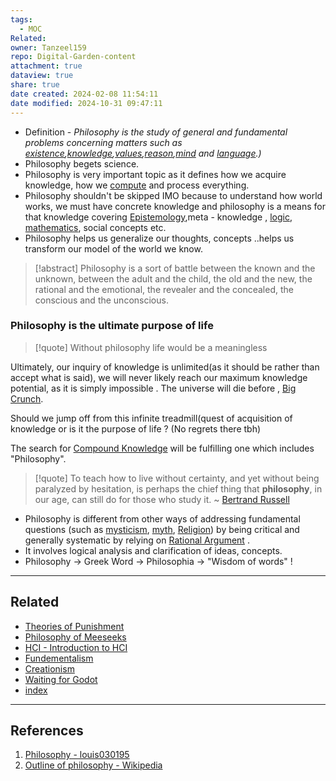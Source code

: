 ```yaml
---
tags:
  - MOC
Related: 
owner: Tanzeel159
repo: Digital-Garden-content
attachment: true
dataview: true
share: true
date created: 2024-02-08 11:54:11
date modified: 2024-10-31 09:47:11
---
```

- Definition -  *Philosophy is the study of general and fundamental problems concerning matters such as [existence](existence.md),[knowledge](knowledge.md),[values](values.md),[reason](reason.md),[mind](mind.md) and [language](language.md).)*
- Philosophy begets science.
- Philosophy is very important topic as it defines how we acquire knowledge, how we [compute](compute.md) and process everything.
- Philosophy shouldn't be skipped IMO because to understand how world works, we must have concrete knowledge and philosophy is a means for that knowledge covering [Epistemology](Epistemology.md),meta - knowledge , [logic](logic.md), [mathematics](mathematics.md), social concepts etc.
- Philosophy helps us generalize our thoughts, concepts ..helps us transform our model of the world we know.

> [!abstract] 
> Philosophy is a sort of battle between the known and the unknown, between the adult and the child, the old and the new, the rational and the emotional, the revealer and the concealed, the conscious and the unconscious.


### Philosophy is the ultimate purpose of life

> [!quote]
> Without philosophy life would be a meaningless

Ultimately, our inquiry of knowledge is unlimited(as it should be rather than accept what is said), we will never likely reach our maximum knowledge potential, as it is simply impossible . The universe will die before , [Big Crunch](./Big%20Crunch.md).

Should we jump off from this infinite treadmill(quest of acquisition of knowledge or is it the purpose of life ? (No regrets there tbh)

The search for [Compound Knowledge](Compound%20Knowledge.md) will be fulfilling one which includes "Philosophy".

> [!quote]
> To teach how to live without certainty, and yet without being paralyzed by hesitation, is perhaps the chief thing that **philosophy**, in our age, can still do for those who study it. ~ [Bertrand Russell](https://brain.louis030195.com/Philosophy/Epistemology/Logic/Bertrand+Russell)

- Philosophy is different from other ways of addressing fundamental questions (such as [mysticism](mysticism.md), [myth](myth.md), [Religion](Religion.md)) by being critical and generally systematic by relying on [Rational Argument](Rational%20Argument.md) . 
- It involves logical analysis and clarification of ideas, concepts. 
- Philosophy -> Greek Word -> Philosophia  -> "Wisdom of words" !





---
## Related
- [Theories of Punishment](./Theories%20of%20Punishment.md)
- [Philosophy of Meeseeks](./Philosophy%20of%20Meeseeks.md)
- [HCI - Introduction to HCI](./HCI%20-%20Introduction%20to%20HCI.md)
- [Fundementalism](./Fundementalism.md)
- [Creationism](./Creationism.md)
- [Waiting for Godot](./Waiting%20for%20Godot.md)
- [index](index.md)



---
## References

1) [Philosophy - louis030195](https://brain.louis030195.com/Philosophy/Philosophy)
2) [Outline of philosophy - Wikipedia](https://en.wikipedia.org/wiki/Outline_of_philosophy)
